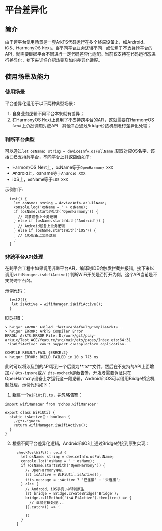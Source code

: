 # 平台差异化

## 简介

由于跨平台使用场景是一套ArkTS代码运行在多个终端设备上，如Android、iOS、HarmonyOS Next。当不同平台业务逻辑不同，或使用了不支持跨平台的API，就需要根据平台不同进行一定代码差异化适配。当前仅支持在代码运行态进行差异化，接下来详细介绍场景及如何差异化适配。

## 使用场景及能力

### 使用场景

平台差异化适用于以下两种典型场景：

1. 自身业务逻辑不同平台本来就有差异；
2. 在HarmonyOS Next上调用了不支持跨平台的API，这就需要在HarmonyOS Next上仍然调用对应API，其他平台通过Bridge桥接机制进行差异化处理；

### 判断平台类型

可以通过`let osName: string = deviceInfo.osFullName;`获取对应OS名字，该接口已支持跨平台，不同平台上其返回值如下:

+ HarmonyOS Next上，osName等于`OpenHarmony XXX`
+ Android上，osName等于`Android XXX`
+ iOS上，osName等于`iOS XXX`

示例如下:

```
  test() {
    let osName: string = deviceInfo.osFullName;
    console.log('osName = ' + osName);
    if (osName.startsWith('OpenHarmony')) {
      // 鸿蒙设备上业务逻辑
    } else if (osName.startsWith('Android')) {
      // Android设备上业务逻辑
    } else if (osName.startsWith('iOS')) {
      // iOS设备上业务逻辑
    }
  }
```

### 非跨平台API处理

在跨平台工程中如果调用非跨平台API，编译时IDE会触发拦截并报错。接下来以调用`wifiManager.isWifiActive()`判断WiFi开关是否打开为例，这个API当前是不支持跨平台的。

示例代码：

```
  test2(){
   let isActive = wifiManager.isWifiActive();
  }
```

IDE报错：

```
> hvigor ERROR: Failed :feature:default@CompileArkTS... 
> hvigor ERROR: ArkTS Compiler Error
ERROR: ArkTS:ERROR File: D:/work/git/play-arkuix/Test_ACE/feature/src/main/ets/pages/Index.ets:64:31
 'isWifiActive' can't support crossplatform application.

COMPILE RESULT:FAIL {ERROR:2}
> hvigor ERROR: BUILD FAILED in 10 s 753 ms 
```

此时可以将涉及到的API写到一个后缀为**.ts**文件，然后在不支持的API上面增加`// @ts-ignore`或`// @ts-nocheck`屏蔽告警，开发者需要保证只在OpenHarmony设备上才运行这一段逻辑，Android和iOS可以借用Bridge桥接机制处理，示例代码如下：

1. 新建一个`WiFiUtil.ts`，并忽略告警：

```
import wifiManager from '@ohos.wifiManager'

export class WiFiUtil {
  static isActive(): boolean {
    //@ts-ignore
    return wifiManager.isWifiActive();
  }
}
```

2. 根据不同平台差异化逻辑，Android和iOS上通过Bridge桥接到原生实现：

   ```
     checkTestWiFi(): void {
       let osName: string = deviceInfo.osFullName;
       console.log('osName = ' + osName);
       if (osName.startsWith('OpenHarmony')) {
         // OpenHarmony手机
         let isActive = WiFiUtil.isActive();
         this.message = isActive ? '已连接' : '未连接';
       } else {
         // Android、iOS手机,中转到原生
         let bridge = Bridge.createBridge('Bridge');
         bridge.callMethod('isWiFiActive').then((res) => {
           // 业务逻辑处理...
         }).catch(() => {
   
         })
       }
     }
   ```